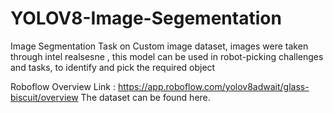 # YOLOV8-Image-Segementation
Image Segmentation Task on Custom image dataset, images were taken through intel realsesne , this model can be used in robot-picking challenges and tasks, to identify and pick the required object

Roboflow Overview Link : https://app.roboflow.com/yolov8adwait/glass-biscuit/overview
The dataset can be found here.
